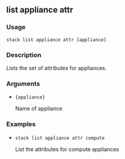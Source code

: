 ## list appliance attr

### Usage

`stack list appliance attr [appliance]`

### Description


Lists the set of attributes for appliances.



### Arguments

* `{appliance}`

   Name of appliance


### Examples

* `stack list appliance attr compute`

   List the attributes for compute appliances



